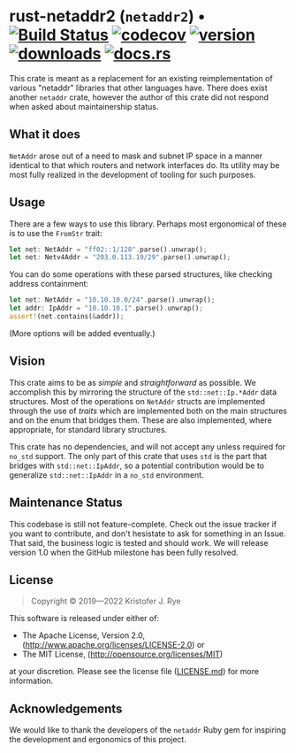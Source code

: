 # rust-netaddr2 (`netaddr2`) &bull; [![Build Status](https://travis-ci.org/rye/rust-netaddr2.svg?branch=master)](https://travis-ci.org/rye/rust-netaddr2) [![codecov](https://codecov.io/gh/rye/rust-netaddr2/branch/master/graph/badge.svg)](https://codecov.io/gh/rye/rust-netaddr2) [![version](https://img.shields.io/crates/v/netaddr2)](https://crates.io/crates/netaddr2) [![downloads](https://img.shields.io/crates/d/netaddr2)](https://crates.io/crates/netaddr2) [![docs.rs](https://docs.rs/netaddr2/badge.svg)](https://docs.rs/netaddr2)

This crate is meant as a replacement for an existing reimplementation of various "netaddr" libraries that other languages have.
There does exist another `netaddr` crate, however the author of this crate did not respond when asked about maintainership status.

## What it does

`NetAddr` arose out of a need to mask and subnet IP space in a manner identical to that which routers and network interfaces do.
Its utility may be most fully realized in the development of tooling for such purposes.

## Usage

There are a few ways to use this library.
Perhaps most ergonomical of these is to use the `FromStr` trait:

```rust
let net: NetAddr = "ff02::1/128".parse().unwrap();
let net: Netv4Addr = "203.0.113.19/29".parse().unwrap();
```

You can do some operations with these parsed structures, like checking address containment:

```rust
let net: NetAddr = "10.10.10.0/24".parse().unwrap();
let addr: IpAddr = "10.10.10.1".parse().unwrap();
assert!(net.contains(&addr));
```

(More options will be added eventually.)

## Vision

This crate aims to be as _simple_ and _straightforward_ as possible.
We accomplish this by mirroring the structure of the `std::net::Ip.*Addr` data structures.
Most of the operations on `NetAddr` structs are implemented through the use of _traits_ which are implemented both on the main structures and on the enum that bridges them.
These are also implemented, where appropriate, for standard library structures.

This crate has no dependencies, and will not accept any unless required for `no_std` support.
The only part of this crate that uses `std` is the part that bridges with `std::net::IpAddr`, so a potential contribution would be to generalize `std::net::IpAddr` in a `no_std` environment.

## Maintenance Status

This codebase is still not feature-complete.
Check out the issue tracker if you want to contribute, and don't hesistate to ask for something in an Issue.
That said, the business logic is tested and should work.
We will release version 1.0 when the GitHub milestone has been fully resolved.

## License

> Copyright &copy; 2019&mdash;2022 Kristofer J. Rye

This software is released under either of:

- The Apache License, Version 2.0, (http://www.apache.org/licenses/LICENSE-2.0) or
- The MIT License, (http://opensource.org/licenses/MIT)

at your discretion.
Please see the license file ([LICENSE.md](LICENSE.md)) for more information.


## Acknowledgements

We would like to thank the developers of the `netaddr` Ruby gem for inspiring the development and ergonomics of this project.
